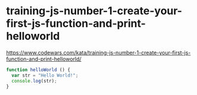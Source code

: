# training-js-number-1-create-your-first-js-function-and-print-helloworld
https://www.codewars.com/kata/training-js-number-1-create-your-first-js-function-and-print-helloworld/


```javascript
function helloWorld () {
  var str = "Hello World!";
  console.log(str);
}
```
